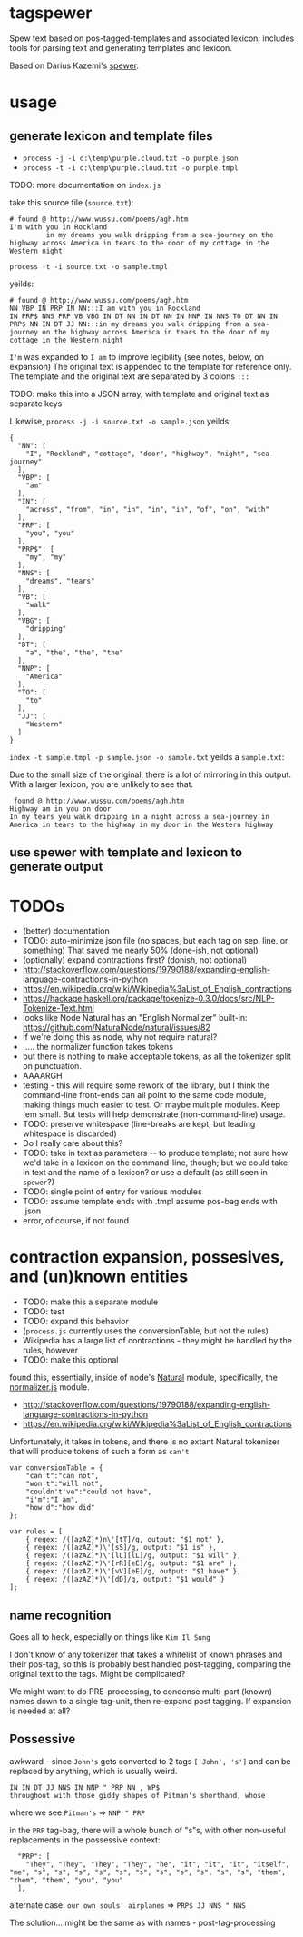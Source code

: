 # tagspewer
Spew text based on pos-tagged-templates and associated lexicon; includes tools for parsing text and generating templates and lexicon.

Based on Darius Kazemi's [spewer](https://github.com/dariusk/spewer).


# usage
## generate lexicon and template files
 - `process -j -i d:\temp\purple.cloud.txt -o purple.json`
 - `process -t -i d:\temp\purple.cloud.txt -o purple.tmpl`

TODO: more documentation on `index.js`

take this source file (`source.txt`):

```
# found @ http://www.wussu.com/poems/agh.htm
I'm with you in Rockland
         in my dreams you walk dripping from a sea-journey on the highway across America in tears to the door of my cottage in the Western night
```

`process -t -i source.txt -o sample.tmpl`

yeilds:

```
# found @ http://www.wussu.com/poems/agh.htm
NN VBP IN PRP IN NN:::I am with you in Rockland
IN PRP$ NNS PRP VB VBG IN DT NN IN DT NN IN NNP IN NNS TO DT NN IN PRP$ NN IN DT JJ NN:::in my dreams you walk dripping from a sea-journey on the highway across America in tears to the door of my cottage in the Western night
```

`I'm` was expanded to `I am` to improve legibility (see notes, below, on expansion)
The original text is appended to the template for reference only.
The template and the original text are separated by 3 colons `:::`

TODO: make this into a JSON array, with template and original text as separate keys


Likewise, `process -j -i source.txt -o sample.json` yeilds:

```
{
  "NN": [
    "I", "Rockland", "cottage", "door", "highway", "night", "sea-journey"
  ],
  "VBP": [
    "am"
  ],
  "IN": [
    "across", "from", "in", "in", "in", "in", "of", "on", "with"
  ],
  "PRP": [
    "you", "you"
  ],
  "PRP$": [
    "my", "my"
  ],
  "NNS": [
    "dreams", "tears"
  ],
  "VB": [
    "walk"
  ],
  "VBG": [
    "dripping"
  ],
  "DT": [
    "a", "the", "the", "the"
  ],
  "NNP": [
    "America"
  ],
  "TO": [
    "to"
  ],
  "JJ": [
    "Western"
  ]
}
```


`index -t sample.tmpl -p sample.json -o sample.txt` yeilds a `sample.txt`:

Due to the small size of the original, there is a lot of mirroring in this output.
With a larger lexicon, you are unlikely to see that.

```
 found @ http://www.wussu.com/poems/agh.htm
Highway am in you on door
In my tears you walk dripping in a night across a sea-journey in America in tears to the highway in my door in the Western highway
```

## use spewer with template and lexicon to generate output

# TODOs
 - (better) documentation
 - TODO: auto-minimize json file (no spaces, but each tag on sep. line. or something) That saved me nearly 50% (done-ish, not optional)
 - (optionally) expand contractions first? (donish, not optional)
  - http://stackoverflow.com/questions/19790188/expanding-english-language-contractions-in-python
  - https://en.wikipedia.org/wiki/Wikipedia%3aList_of_English_contractions
  - https://hackage.haskell.org/package/tokenize-0.3.0/docs/src/NLP-Tokenize-Text.html
  - looks like Node Natural has an "English Normalizer" built-in: https://github.com/NaturalNode/natural/issues/82
  - if we're doing this as node, why not require natural?
  - ..... the normalizer function takes tokens
  - but there is nothing to make acceptable tokens, as all the tokenizer split on punctuation.
   - AAAARGH
 - testing - this will require some rework of the library, but I think the command-line front-ends can all point to the same code module, making things much easier to test. Or maybe multiple modules. Keep 'em small. But tests will help demonstrate (non-command-line) usage.
 - TODO: preserve whitespace (line-breaks are kept, but leading whitespace is discarded)
  - Do I really care about this?
 - TODO: take in text as parameters -- to produce template; not sure how we'd take in a lexicon on the command-line, though; but we could take in text and the name of a lexicon? or use a default (as still seen in `spewer`?)
 - TODO: single point of entry for various modules
 - TODO: assume template ends with .tmpl assume pos-bag ends with .json
  - error, of course, if not found

# contraction expansion, possesives, and (un)known entities

 - TODO: make this a separate module
 - TODO: test
 - TODO: expand this behavior
  - (`process.js` currently uses the conversionTable, but not the rules)
  - Wikipedia has a large list of contractions - they might be handled by the rules, however
 - TODO: make this optional

found this, essentially, inside of node's [Natural](https://github.com/NaturalNode/natural) module, specifically, the [normalizer.js](https://github.com/NaturalNode/natural/blob/master/lib/natural/normalizers/normalizer.js) module.


 - http://stackoverflow.com/questions/19790188/expanding-english-language-contractions-in-python
  - https://en.wikipedia.org/wiki/Wikipedia%3aList_of_English_contractions

Unfortunately, it takes in tokens, and there is no extant Natural tokenizer that will produce tokens of such a form as `can't`



```
var conversionTable = {
	"can't":"can not",
	"won't":"will not",
	"couldn't've":"could not have",
	"i'm":"I am",
	"how'd":"how did"
};

var rules = [
	{ regex: /([azAZ]*)n\'[tT]/g, output: "$1 not" },
	{ regex: /([azAZ]*)\'[sS]/g, output: "$1 is" },
	{ regex: /([azAZ]*)\'[lL][lL]/g, output: "$1 will" },
	{ regex: /([azAZ]*)\'[rR][eE]/g, output: "$1 are" },
	{ regex: /([azAZ]*)\'[vV][eE]/g, output: "$1 have" },
	{ regex: /([azAZ]*)\'[dD]/g, output: "$1 would" }
];

```


## name recognition

Goes all to heck, especially on things like `Kim Il Sung`

I don't know of any tokenizer that takes a whitelist of known phrases and their pos-tag, so this is probably best handled post-tagging, comparing the original text to the tags. Might be complicated?

We might want to do PRE-processing, to condense multi-part (known) names down to a single tag-unit, then re-expand post tagging. If expansion is needed at all?


## Possessive

awkward - since `John's` gets converted to 2 tags `['John', 's']` and can be replaced by anything, which is usually weird.

```
IN IN DT JJ NNS IN NNP " PRP NN , WP$
throughout with those giddy shapes of Pitman's shorthand, whose
```

where we see `Pitman's` => `NNP " PRP`

in the `PRP` tag-bag, there will a whole bunch of "s"s, with other non-useful replacements in the possessive context:

```
  "PRP": [
    "They", "They", "They", "They", "he", "it", "it", "it", "itself", "me", "s", "s", "s", "s", "s", "s", "s", "s", "s", "s", "s", "them", "them", "them", "you", "you"
  ],
```

alternate case: `our own souls' airplanes` => `PRP$ JJ NNS " NNS`

The solution... might be the same as with names - post-tag-processing
